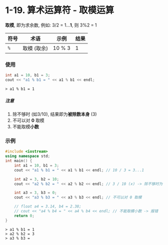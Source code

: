 # 1-19. 算术运算符 - 取模运算

**取模**, 即为求余数, 例如: 3/2 = 1...**1**, 则 3%2 = 1

| 符号 | 术语 | 示例 | 结果 |
| ---- | ---- | ---- | ---- |
| `%` | 取模 (取余) | 10 % 3 | 1 |

### 使用

```cpp
int a1 = 10, b1 = 3;
cout << "a1 % b1 = " << a1 % b1 << endl;
```

```output
> a1 % b1 = 1
```

##### **注意**

1. 除不够时 (如3/10), 结果即为**被除数本身** (3)
2. 不可以对 **0** 取模
3. 不能取模**小数**

### 示例

```cpp
#include <iostream>
using namespace std;
int main() {
    int a1 = 10, b1 = 3;
    cout << "a1 % b1 = " << a1 % b1 << endl; // 10 / 3 = 3...1

    int a2 = 3, b2 = 10;
    cout << "a2 % b2 = " << a2 % b2 << endl; // 3 / 10 (x) -> 除不够时为被除数本身

    int a3 = 3, b3 = 0;
    cout << "a3 % b3 = " << a3 % b3 << endl; // 不可以对 0 取模

    // float a4 = 3.14, b4 = 2.38;
    // cout << "a4 % b4 = " << a4 % b4 << endl; // 不能取模小数 -> 报错
    return 0;
}
```

```output
> a1 % b1 = 1
> a2 % b2 = 3
> a3 % b3 =
```